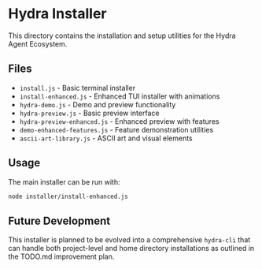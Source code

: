 # Hydra Installer

This directory contains the installation and setup utilities for the Hydra Agent Ecosystem.

## Files

- `install.js` - Basic terminal installer
- `install-enhanced.js` - Enhanced TUI installer with animations
- `hydra-demo.js` - Demo and preview functionality
- `hydra-preview.js` - Basic preview interface  
- `hydra-preview-enhanced.js` - Enhanced preview with features
- `demo-enhanced-features.js` - Feature demonstration utilities
- `ascii-art-library.js` - ASCII art and visual elements

## Usage

The main installer can be run with:
```bash
node installer/install-enhanced.js
```

## Future Development

This installer is planned to be evolved into a comprehensive `hydra-cli` that can handle both project-level and home directory installations as outlined in the TODO.md improvement plan.